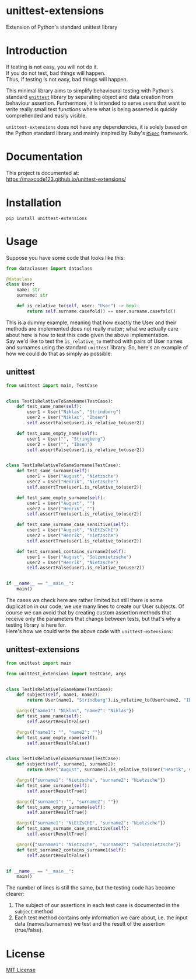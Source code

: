 # **unittest-extensions**
Extension of Python's standard unittest library  

# Introduction
If testing is not easy, you will not do it.  
If you do not test, bad things will happen.  
Thus, if testing is not easy, bad things will happen.  

This minimal library aims to simplify behavioural testing with Python's standard
 [`unittest`](https://docs.python.org/3/library/unittest.html) library by separating
 object and data creation from behaviour assertion. Furthermore, it is intended to serve users that want to write really small test functions where what is being asserted is quickly comprehended and easily visible.  

 `unittest-extensions` does not have any dependencies, it is solely based on the
 Python standard library and mainly inspired by Ruby's [`RSpec`](https://rspec.info/) framework.  

# Documentation
This project is documented at:  
https://maxcode123.github.io/unittest-extensions/


# Installation
```
pip install unittest-extensions
```
# Usage
Suppose you have some code that looks like this:

```py
from dataclasses import dataclass

@dataclass
class User:
    name: str
    surname: str

    def is_relative_to(self, user: "User") -> bool:
        return self.surname.casefold() == user.surname.casefold()
```
This is a dummy example, meaning that how exactly the User and their methods are implemented does not really matter; what we actually care about here is how to test this code given the above implementation.   
Say we'd like to test the `is_relative_to` method with pairs of User names and surnames using the standard `unittest` library.
So, here's an example of how we could do that as simply as possible:
## unittest

```py
from unittest import main, TestCase


class TestIsRelativeToSameName(TestCase):
    def test_same_name(self):
        user1 = User("Niklas", "Strindberg")
        user2 = User("Niklas", "Ibsen")
        self.assertFalse(user1.is_relative_to(user2))

    def test_same_empty_name(self):
        user1 = User("", "Stringberg")
        user2 = User("", "Ibsen")
        self.assertFalse(user1.is_relative_to(user2))


class TestIsRelativeToSameSurname(TestCase):
    def test_same_surname(self):
        user1 = User("August", "Nietzsche")
        user2 = User("Henrik", "Nietzsche")
        self.assertTrue(user1.is_relative_to(user2))

    def test_same_empty_surname(self):
        user1 = User("August", "")
        user2 = User("Henrik", "")
        self.assertTrue(user1.is_relative_to(user2))

    def test_same_surname_case_sensitive(self):
        user1 = User("August", "NiEtZsChE")
        user2 = User("Henrik", "nietzsche")
        self.assertTrue(user1.is_relative_to(user2))

    def test_surname1_contains_surname2(self):
        user1 = User("August", "Solzenietzsche")
        user2 = User("Henrik", "Nietzsche")
        self.assertFalse(user1.is_relative_to(user2))


if __name__ == "__main__":
    main()
```

The cases we check here are rather limited but still there is some duplication in our code; we use many lines to create our User subjects. Of course we can avoid that
by creating custom assertion methods that receive only the parameters that change
between tests, but that's why a testing library is here for.  
Here's how we could write the above code with `unittest-extensions`:

## unittest-extensions
```py
from unittest import main

from unittest_extensions import TestCase, args


class TestIsRelativeToSameName(TestCase):
    def subject(self, name1, name2):
        return User(name1, "Strindberg").is_relative_to(User(name2, "Ibsen"))

    @args({"name1": "Niklas", "name2": "Niklas"})
    def test_same_name(self):
        self.assertResultFalse()

    @args({"name1": "", "name2": ""})
    def test_same_empty_name(self):
        self.assertResultFalse()


class TestIsRelativeToSameSurname(TestCase):
    def subject(self, surname1, surname2):
        return User("August", surname1).is_relative_to(User("Henrik", surname2))

    @args({"surname1": "Nietzsche", "surname2": "Nietzsche"})
    def test_same_surname(self):
        self.assertResultTrue()

    @args({"surname1": "", "surname2": ""})
    def test_same_empty_surname(self):
        self.assertResultTrue()

    @args({"surname1": "NiEtZsChE", "surname2": "Nietzsche"})
    def test_same_surname_case_sensitive(self):
        self.assertResultTrue()

    @args({"surname1": "Nietzsche", "surname2": "Solszenietzsche"})
    def test_surname2_contains_surname1(self):
        self.assertResultFalse()


if __name__ == "__main__":
    main()
```

The number of lines is still the same, but the testing code has become clearer:  
1. The subject of our assertions in each test case is documented in the `subject` method
2. Each test method contains only information we care about, i.e. the input data (names/surnames) we test and the result of the assertion (true/false).

# License
[MIT License](https://opensource.org/license/mit/)